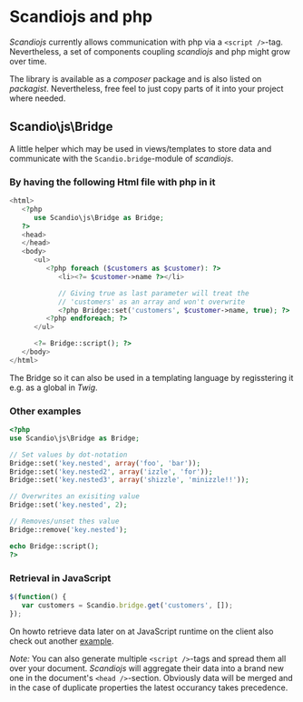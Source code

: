 # Scandiojs and php

*Scandiojs* currently allows communication with php via a `<script />`-tag. Nevertheless, a set of components coupling *scandiojs* and php might grow over time.

The library is available as a *composer* package and is also listed on *packagist*. Nevertheless, free feel to just copy parts of it into your project where needed.

## Scandio\js\Bridge

A little helper which may be used in views/templates to store data and communicate with the `Scandio.bridge`-module of *scandiojs*.

### By having the following Html file with php in it

```php
<html>
   <?php
      use Scandio\js\Bridge as Bridge;
   ?>
   <head>
   </head>
   <body>
      <ul>
         <?php foreach ($customers as $customer): ?>
            <li><?= $customer->name ?></li>

            // Giving true as last parameter will treat the
            // 'customers' as an array and won't overwrite
            <?php Bridge::set('customers', $customer->name, true); ?>
         <?php endforeach; ?>
      </ul>

      <?= Bridge::script(); ?>
   </body>
</html>
```

The Bridge so it can also be used in a templating language by regisstering it e.g. as a global in *Twig*.

### Other examples

```php
<?php
use Scandio\js\Bridge as Bridge;

// Set values by dot-notation
Bridge::set('key.nested', array('foo', 'bar'));
Bridge::set('key.nested2', array('izzle', 'for'));
Bridge::set('key.nested3', array('shizzle', 'minizzle!!'));

// Overwrites an exisiting value
Bridge::set('key.nested', 2);

// Removes/unset thes value
Bridge::remove('key.nested');

echo Bridge::script();
?>
```

### Retrieval in JavaScript

```js
$(function() {
   var customers = Scandio.bridge.get('customers', []);
});
```

On howto retrieve data later on at JavaScript runtime on the client also check out another [example](https://github.com/scandio/scandiojs/blob/master/example/index.js#L277).

*Note:* You can also generate multiple `<script />`-tags and spread them all over your document. *Scandiojs* will aggregate their data into a brand new one in the document's `<head />`-section. Obviously data will be merged and in the case of duplicate properties the latest occurancy takes precedence.